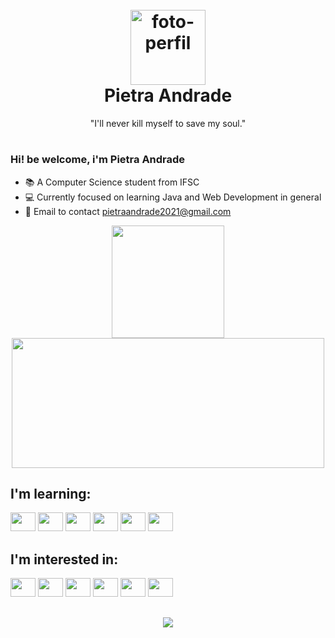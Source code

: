 <h1 align="center">
  <br>
  <img src= "https://github.com/pietra055/pietra055/assets/161324509/0ecdbfee-7acd-4fe7-b423-3483e602d510" alt="foto-perfil" width="120px"/>
  <br>
  Pietra Andrade
  <br>
</h1>
<p align="center">"I'll never kill myself to save my soul."</p>
<h1></h1>
      
### Hi! be welcome, i'm Pietra Andrade
- 📚 A Computer Science student from IFSC
- 💻 Currently focused on learning Java and Web Development in general
- 📩 Email to contact pietraandrade2021@gmail.com

<div align="center">
  <img height="180em" src="https://github-readme-stats.vercel.app/api?username=pietra055&show_icons=true&theme=radical"/>
  <img height="208em" width="500" src="https://github-readme-stats.vercel.app/api/top-langs/?username=pietra055&layout=compact"/>

</div>

## I'm learning: 

<div>
  <img height="30" width="40" src="https://cdn.jsdelivr.net/gh/devicons/devicon@latest/icons/html5/html5-original.svg" />
  <img height="30" width="40" src="https://cdn.jsdelivr.net/gh/devicons/devicon@latest/icons/css3/css3-original.svg" />
  <img height="30" width="40" src="https://cdn.jsdelivr.net/gh/devicons/devicon@latest/icons/javascript/javascript-original.svg" />
  <img height="30" width="40" src="https://cdn.jsdelivr.net/gh/devicons/devicon@latest/icons/bootstrap/bootstrap-original.svg" />
  <img height="30" width="40" src="https://cdn.jsdelivr.net/gh/devicons/devicon@latest/icons/java/java-original.svg" />
  <img height="30" width="40" src="https://cdn.jsdelivr.net/gh/devicons/devicon@latest/icons/python/python-original.svg" />
</div>

## I'm interested in:

<div> 
<img height="30" width="40" src="https://cdn.jsdelivr.net/gh/devicons/devicon@latest/icons/csharp/csharp-original.svg" />
<img height="30" width="40" src="https://cdn.jsdelivr.net/gh/devicons/devicon@latest/icons/kotlin/kotlin-original.svg" />
<img height="30" width="40" src="https://cdn.jsdelivr.net/gh/devicons/devicon@latest/icons/ruby/ruby-original.svg" />
<img height="30" width="40" src="https://cdn.jsdelivr.net/gh/devicons/devicon@latest/icons/amazonwebservices/amazonwebservices-original-wordmark.svg" />
<img height="30" width="40" src="https://cdn.jsdelivr.net/gh/devicons/devicon@latest/icons/spring/spring-original.svg" />
<img height="30" width="40" src="https://cdn.jsdelivr.net/gh/devicons/devicon@latest/icons/dot-net/dot-net-original.svg" />
</div>

## 
<div align="center">
  <a href="https://www.instagram.com/pi.andrr?igsh=MXV3YXZyeDFnMHJxbA" target="_blank"><img src="https://img.shields.io/badge/Instagram-E4405F?style=for-the-badge&logo=instagram&logoColor=white"/></a>
  
</div>

